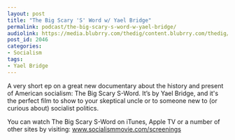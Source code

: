 ```yaml
---
layout: post
title: "The Big Scary 'S' Word w/ Yael Bridge"
permalink: podcast/the-big-scary-s-word-w-yael-bridge/
audiolink: https://media.blubrry.com/thedig/content.blubrry.com/thedig/The_Dig-EP_326-Bridge.mp3
post_id: 2046
categories: 
- Socialism
tags: 
- Yael Bridge
---
```


A very short ep on a great new documentary about the history and present of American socialism: The Big Scary S-Word. It’s by Yael Bridge, and it's the perfect film to show to your skeptical uncle or to someone new to (or curious about) socialist politics. 

You can watch The Big Scary S-Word on iTunes, Apple TV or a number of other sites by visiting: www.socialismmovie.com/screenings